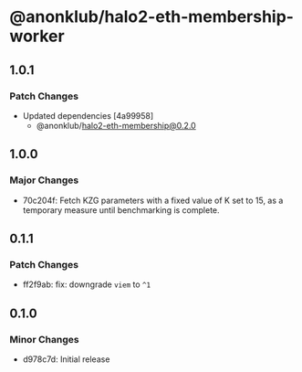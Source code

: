 # @anonklub/halo2-eth-membership-worker

## 1.0.1

### Patch Changes

- Updated dependencies [4a99958]
  - @anonklub/halo2-eth-membership@0.2.0

## 1.0.0

### Major Changes

- 70c204f: Fetch KZG parameters with a fixed value of K set to 15, as a temporary measure until benchmarking is complete.

## 0.1.1

### Patch Changes

- ff2f9ab: fix: downgrade `viem` to `^1`

## 0.1.0

### Minor Changes

- d978c7d: Initial release
